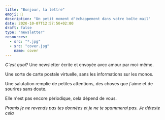 ```yaml
---
title: "Bonjour, la lettre"
emoji: 💌
description: "Un petit moment d'échappement dans votre boîte mail"
date: 2020-10-07T12:57:50+02:00
draft: false
type: "newsletter"
resources:
  - src: "*.jpg"
  - src: "cover.jpg"
    name: cover
---
```



*C'est quoi?* Une newsletter écrite et envoyée avec amour par moi-même.

Une sorte de carte postale virtuelle, sans les informations sur les monos.

Une salutation remplie de petites attentions, des choses que j'aime et de sourires sans doute.

Elle n'est pas encore périodique, cela dépend de vous.

*Promis je ne revends pas tes données et je ne te spammerai pas. Je déteste cela*
